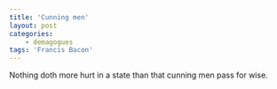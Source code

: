 ```yaml
---
title: 'Cunning men'
layout: post
categories:
    - demagogues
tags: 'Francis Bacon'
---
```


Nothing doth more hurt in a state than that cunning men pass for wise.
